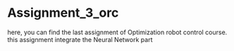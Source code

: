 # Assignment_3_orc
here, you can find the last assignment of Optimization robot control course. this assignment integrate the Neural Network part
